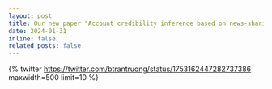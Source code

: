 ```yaml
---
layout: post
title: Our new paper "Account credibility inference based on news-sharing networks" is out! We've also got an accompanying Twitter explanation thread. Let's dive in! 🔍📚
date: 2024-01-31
inline: false
related_posts: false
---
```


{% twitter https://twitter.com/btrantruong/status/1753162447282737386 maxwidth=500 limit=10 %}